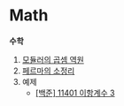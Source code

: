 # Math
**수학**

1. [모듈러의 곱셈 역원](https://github.com/choiish98/PS/blob/main/Math/%EB%AA%A8%EB%93%88%EB%9F%AC%EC%9D%98%20%EA%B3%B1%EC%85%88%20%EC%97%AD%EC%9B%90.md)
2. [페르마의 소정리](https://github.com/choiish98/PS/blob/main/Math/%ED%8E%98%EB%A5%B4%EB%A7%88%EC%9D%98%20%EC%86%8C%EC%A0%95%EB%A6%AC.md)
3. 예제
   - [[백준] 11401 이항계수 3](https://github.com/choiish98/PS/blob/main/Math/%5B%EB%B0%B1%EC%A4%80%5D%2011401%20%EC%9D%B4%ED%95%AD%EA%B3%84%EC%88%98%203.md)